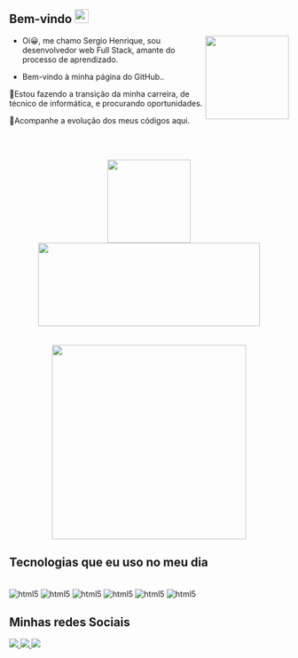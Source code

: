##  Bem-vindo <img src="https://media.giphy.com/media/hvRJCLFzcasrR4ia7z/giphy.gif" width="25px">
<img height="150" align="right" src=https://octodex.github.com/images/dojocat.jpg>

- Oi😀, me chamo Sergio Henrique, sou desenvolvedor web Full Stack, amante do processo de aprendizado.

- Bem-vindo à minha página do GitHub..
 
🔭Estou fazendo a transição da minha carreira, de técnico de informática, e procurando oportunidades.

🌱Acompanhe a evolução dos meus códigos aqui.

<br><br/>

<div align="center">
  <a href="https://github.com/sergiohscl">
  <img height="150em" src="https://github-readme-stats.vercel.app/api?username=sergiohscl&show_icons=true&theme=dark&include_all_commits=true&count_private=true"/>
  <img height="150em" width="400em" src="https://github-readme-stats.vercel.app/api/top-langs/?username=sergiohscl&layout=compact"/> 
  </a>
</div>
<br><br>

<div align="center">
<img height="350" src=https://media.giphy.com/media/C9xz2ZeHr5rqiLL8y4/giphy.gif>
 </div>

 
 ## **Tecnologias que eu uso no meu dia**  
<div><br/>
  <img align="center" alt="html5" src="https://img.shields.io/badge/HTML5-E34F26?style=for-the-badge&logo=html5&logoColor=white" />
  <img align="center" alt="html5" src="https://img.shields.io/badge/CSS-239120?&style=for-the-badge&logo=css3&logoColor=white" />
  <img align="center" alt="html5" src="https://img.shields.io/badge/React-20232A?style=for-the-badge&logo=react&logoColor=61DAFB"/>
  <img align="center" alt="html5" src="https://img.shields.io/badge/TypeScript-007ACC?style=for-the-badge&logo=typescript&logoColor=white"/>
  <img align="center" alt="html5" src="https://img.shields.io/badge/JavaScript-F7DF1E?style=for-the-badge&logo=javascript&logoColor=black"/> 
  <img align="center" alt="html5" src="https://img.shields.io/badge/MySQL-00000F?style=for-the-badge&logo=mysql&logoColor=white"/>
 
 
 ## **Minhas redes Sociais**

<p align="left">
  <a href="sergiohscl2@gmail.com" alt="Gmail" target="_blank">
  <img src="https://img.shields.io/badge/-Gmail-FF0000?style=for-the-badge&logo=gmail&logoColor=white">
  </a> 
  <a href="https://https://www.linkedin.com/in/sergio-henrique-7a7ab91aa/" alt="Linkedin" target="blank">
  <img src="https://img.shields.io/badge/LinkedIn-0077B5?style=for-the-badge&logo=linkedin&logoColor=white">
  </a> 
  
  <a href="https://wa.me/5561995757723" alt="WhatsApp" target="_blank">
  <img src="https://img.shields.io/badge/WhatsApp-25D366?style=for-the-badge&logo=whatsapp&logoColor=white">
  </a>
  
  
  


